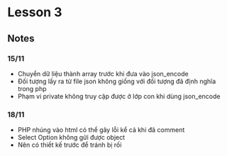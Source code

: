 ﻿# Lesson 3
## Notes
### 15/11
- Chuyển dữ liệu thành array trước khi đưa vào json_encode
- Đối tượng lấy ra từ file json không giống với đối tượng đã định nghĩa trong php
- Phạm vi private không truy cập được ở lớp con khi dùng json_encode
### 18/11
- PHP nhúng vào html có thể gây lỗi kể cả khi đã comment
- Select Option không gửi được object
- Nên có thiết kế trước để tránh bị rối
